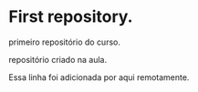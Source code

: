 # First repository.
 primeiro repositório do curso.

repositório criado na aula.

Essa linha foi adicionada por aqui remotamente.
